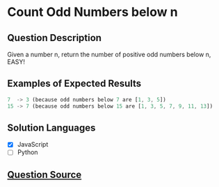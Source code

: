 # Count Odd Numbers below n

## Question Description

Given a number n, return the number of positive odd numbers below n, EASY!

## Examples of Expected Results

```js
7  -> 3 (because odd numbers below 7 are [1, 3, 5])
15 -> 7 (because odd numbers below 15 are [1, 3, 5, 7, 9, 11, 13])
```

## Solution Languages

- [x] JavaScript
- [ ] Python

## [Question Source](https://www.codewars.com/kata/59342039eb450e39970000a6)
